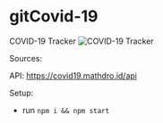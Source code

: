 # gitCovid-19

COVID-19 Tracker 
![COVID-19 Tracker](https://i.ibb.co/X87BqVY/Screenshot-2020-04-13-at-10-14-58.png)



Sources:

API:  https://covid19.mathdro.id/api 


Setup:
- run ```npm i && npm start```

